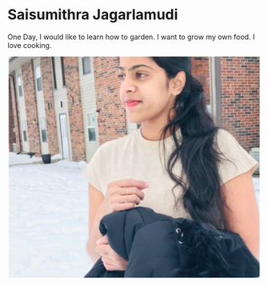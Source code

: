 # Saisumithra Jagarlamudi

One Day, I would like to learn how to garden. I want to grow my own food. I love cooking.

![click here to view image](image.jpg)
